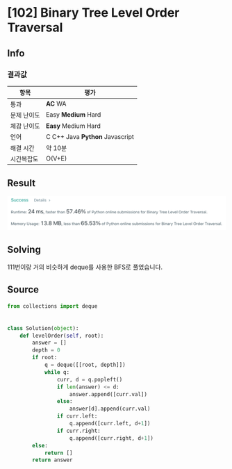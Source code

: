# [102] Binary Tree Level Order Traversal

## Info

### 결과값

| 항목        | 평가                             |
| ----------- | -------------------------------- |
| 통과        | **AC** WA                        |
| 문제 난이도 | Easy **Medium** Hard             |
| 체감 난이도 | **Easy** Medium Hard             |
| 언어        | C C++ Java **Python** Javascript |
| 해결 시간   | 약 10분                          |
| 시간복잡도  | O(V+E)                           |

## Result

![102](102.png)

## Solving

111번이랑 거의 비슷하게 deque를 사용한 BFS로 풀었습니다.

## Source

```python
from collections import deque


class Solution(object):
    def levelOrder(self, root):
        answer = []
        depth = 0
        if root:
            q = deque([[root, depth]])
            while q:
                curr, d = q.popleft()
                if len(answer) <= d:
                    answer.append([curr.val])
                else:
                    answer[d].append(curr.val)
                if curr.left:
                    q.append([curr.left, d+1])
                if curr.right:
                    q.append([curr.right, d+1])
        else:
            return []
        return answer
```

